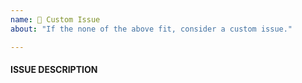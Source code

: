 ```yaml
---
name: 💭 Custom Issue
about: "If the none of the above fit, consider a custom issue."

---
```


<!--
Please present a concise description
of the problem.Please be clear what
parts of the problem are considered
to be in-scope and out-of-scope.
-->
#### ISSUE DESCRIPTION
